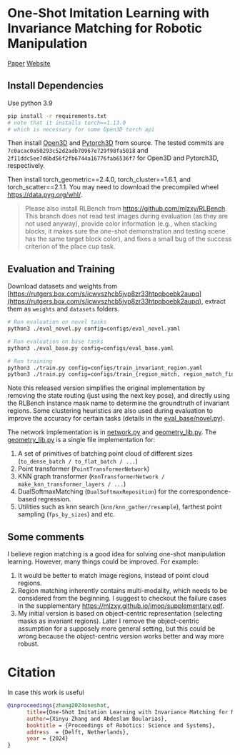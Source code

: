 # One-Shot Imitation Learning with Invariance Matching for Robotic Manipulation

[Paper](https://arxiv.org/abs/2405.13178)         [Website](https://mlzxy.github.io/imop)

## Install Dependencies

Use python 3.9

```bash
pip install -r requirements.txt 
# note that it installs torch==1.13.0
# which is necessary for some Open3D torch api
```

Then install [Open3D](https://www.open3d.org/docs/release/compilation.html) and [Pytorch3D](https://github.com/facebookresearch/pytorch3d/blob/main/INSTALL.md) from source. The tested commits are  `7c0acac0a50293c52d2adb70967e729f98fa5018` and `2f11ddc5ee7d6bd56f2fb6744a16776fab6536f7` for Open3D and Pytorch3D, respectively. 

Then install torch_geometric==2.4.0, torch_cluster==1.6.1, and torch_scatter==2.1.1. You may need to download the precompiled wheel https://data.pyg.org/whl/.

> Please also install RLBench from https://github.com/mlzxy/RLBench. This branch does not read test images during evaluation (as they are not used anyway), provide color information (e.g., when stacking blocks, it makes sure the one-shot demonstration and testing scene has the same target block color), and fixes a small bug of the success criterion of the place cup task.


## Evaluation and Training

Download datasets and weights from [https://rutgers.box.com/s/icwvszhcb5jvp8zr33htpqboebk2aupq](https://rutgers.box.com/s/icwvszhcb5jvp8zr33htpqboebk2aupq), extract them as `weights` and `datasets` folders. 


```bash
# Run evaluation on novel tasks
python3 ./eval_novel.py config=configs/eval_novel.yaml

# Run evaluation on base tasks
python3 ./eval_base.py config=configs/eval_base.yaml

# Run training
python3 ./train.py config=configs/train_invariant_region.yaml
python3 ./train.py config=configs/train_{region_match, region_match_fine}.yaml
```

Note this released version simplifies the original implementation by removing the state routing (just using the next key pose), and directly using the RLBench instance mask name to determine the groundtruth of invariant regions. Some clustering heuristics are also used during evaluation to improve the accuracy for certain tasks (details in the [eval_base/novel.py](eval_novel.py)).

The network implementation is in [network.py](network.py) and [geometry_lib.py](geometry_lib.py). The [geometry_lib.py](geometry_lib.py) is a single file implementation for: 

1. A set of primitives of batching point cloud of different sizes (`to_dense_batch / to_flat_batch / ...`)
2. Point transformer (`PointTransformerNetwork`)
3. KNN graph transformer (`KnnTransformerNetwork / make_knn_transformer_layers / ...`)
4. DualSoftmaxMatching (`DualSoftmaxReposition`) for the correspondence-based regression.
5. Utilities such as knn search (`knn/knn_gather/resample`), farthest point sampling (`fps_by_sizes`) and etc. 


## Some comments

I believe region matching is a good idea for solving one-shot manipulation learning. However, many things could be improved. For example: 

1. It would be better to match image regions, instead of point cloud regions. 
2. Region matching inherently contains multi-modality, which needs to be considered from the beginning.  I suggest to checkout the failure cases in the supplementary 
https://mlzxy.github.io/imop/supplementary.pdf.  
3. My initial version is based on object-centric representation (selecting masks as invariant regions). Later I remove the object-centric assumption for a supposely more general setting, but this could be wrong because the object-centric version works better and way more robust.




# Citation

In case this work is useful

```bibtex
@inproceedings{zhang2024oneshot,
      title={One-Shot Imitation Learning with Invariance Matching for Robotic Manipulation}, 
      author={Xinyu Zhang and Abdeslam Boularias},
      booktitle = {Proceedings of Robotics: Science and Systems},
      address  = {Delft, Netherlands},
      year = {2024}
}
```